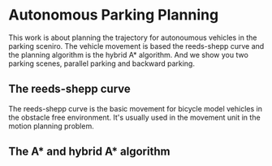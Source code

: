 # Autonomous Parking Planning
This work is about planning the trajectory for autonoumous vehicles in the parking sceniro. The vehicle movement is based the reeds-shepp curve and the planning algorithm is the hybrid A* algorithm. 
And we show you two parking scenes, parallel parking and backward parking.
## The reeds-shepp curve
The reeds-shepp curve is the basic movement for bicycle model vehicles in the obstacle free environment. It's usually used in the movement unit in the motion planning problem.
## The A* and hybrid A* algorithm

